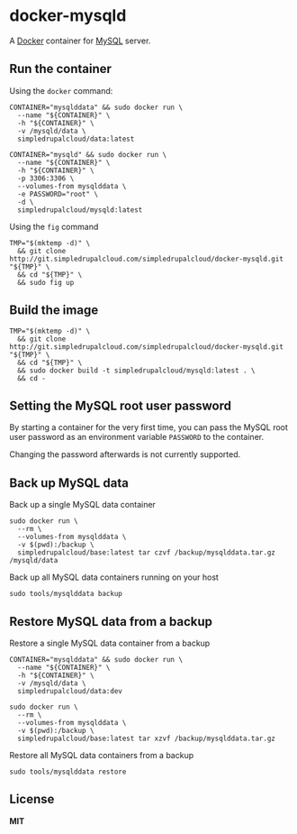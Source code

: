 # docker-mysqld

A [Docker](https://docker.com/) container for [MySQL](http://www.mysql.com/) server.

## Run the container

Using the `docker` command:

    CONTAINER="mysqlddata" && sudo docker run \
      --name "${CONTAINER}" \
      -h "${CONTAINER}" \
      -v /mysqld/data \
      simpledrupalcloud/data:latest

    CONTAINER="mysqld" && sudo docker run \
      --name "${CONTAINER}" \
      -h "${CONTAINER}" \
      -p 3306:3306 \
      --volumes-from mysqlddata \
      -e PASSWORD="root" \
      -d \
      simpledrupalcloud/mysqld:latest

Using the `fig` command

    TMP="$(mktemp -d)" \
      && git clone http://git.simpledrupalcloud.com/simpledrupalcloud/docker-mysqld.git "${TMP}" \
      && cd "${TMP}" \
      && sudo fig up

## Build the image

    TMP="$(mktemp -d)" \
      && git clone http://git.simpledrupalcloud.com/simpledrupalcloud/docker-mysqld.git "${TMP}" \
      && cd "${TMP}" \
      && sudo docker build -t simpledrupalcloud/mysqld:latest . \
      && cd -

## Setting the MySQL root user password

By starting a container for the very first time, you can pass the MySQL root user password as an environment variable `PASSWORD` to the container.

Changing the password afterwards is not currently supported.

## Back up MySQL data

Back up a single MySQL data container

    sudo docker run \
      --rm \
      --volumes-from mysqlddata \
      -v $(pwd):/backup \
      simpledrupalcloud/base:latest tar czvf /backup/mysqlddata.tar.gz /mysqld/data

Back up all MySQL data containers running on your host

    sudo tools/mysqlddata backup

## Restore MySQL data from a backup

Restore a single MySQL data container from a backup

    CONTAINER="mysqlddata" && sudo docker run \
      --name "${CONTAINER}" \
      -h "${CONTAINER}" \
      -v /mysqld/data \
      simpledrupalcloud/data:dev

    sudo docker run \
      --rm \
      --volumes-from mysqlddata \
      -v $(pwd):/backup \
      simpledrupalcloud/base:latest tar xzvf /backup/mysqlddata.tar.gz

Restore all MySQL data containers from a backup

    sudo tools/mysqlddata restore

## License

**MIT**
